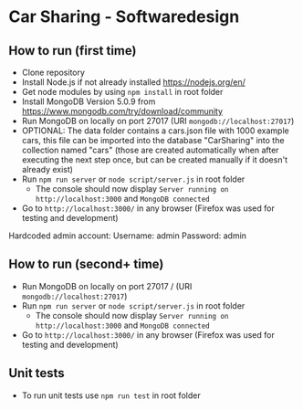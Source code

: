 # Car Sharing - Softwaredesign

## How to run (first time)
* Clone repository
* Install Node.js if not already installed https://nodejs.org/en/
* Get node modules by using `npm install` in root folder
* Install MongoDB Version 5.0.9 from https://www.mongodb.com/try/download/community
* Run MongoDB on locally on port 27017 (URI `mongodb://localhost:27017`)
* OPTIONAL: The data folder contains a cars.json file with 1000 example cars, this file can be imported into the database "CarSharing" into the collection named "cars" (those are created automatically when after executing the next step once, but can be created manually if it doesn't already exist)
* Run `npm run server` or `node script/server.js` in root folder
    * The console should now display `Server running on http://localhost:3000` and `MongoDB connected`
* Go to `http://localhost:3000/` in any browser (Firefox was used for testing and development)

Hardcoded admin account:
Username: admin
Password: admin

## How to run (second+ time)
* Run MongoDB on locally on port 27017 / (URI `mongodb://localhost:27017`)
* Run `npm run server` or `node script/server.js` in root folder
    * The console should now display `Server running on http://localhost:3000` and `MongoDB connected`
* Go to `http://localhost:3000/` in any browser (Firefox was used for testing and development)

## Unit tests
* To run unit tests use `npm run test` in root folder
